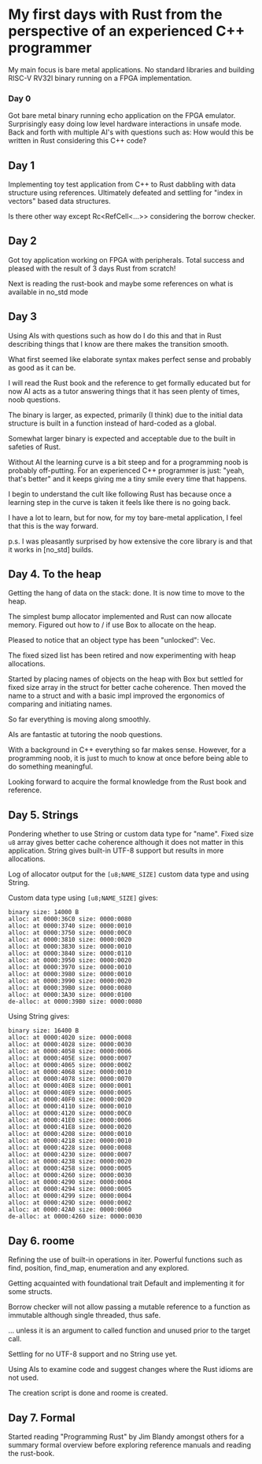 # My first days with Rust from the perspective of an experienced C++ programmer

My main focus is bare metal applications. No standard libraries and building RISC-V RV32I binary running on a FPGA implementation.

### Day 0
Got bare metal binary running echo application on the FPGA emulator. Surprisingly easy doing low level hardware interactions in unsafe mode. Back and forth with multiple AI's with questions such as: How would this be written in Rust considering this C++ code?

## Day 1
Implementing toy test application from C++ to Rust dabbling with data structure using references. Ultimately defeated and settling for "index in vectors" based data structures.

Is there other way except Rc<RefCell<...>> considering the borrow checker.

## Day 2
Got toy application working on FPGA with peripherals. Total success and pleased with the result of 3 days Rust from scratch!

Next is reading the rust-book and maybe some references on what is available in no_std mode

## Day 3
Using AIs with questions such as how do I do this and that in Rust describing things that I know are there makes the transition smooth.

What first seemed like elaborate syntax makes perfect sense and probably as good as it can be.

I will read the Rust book and the reference to get formally educated but for now AI acts as a tutor answering things that it has seen plenty of times, noob questions.

The binary is larger, as expected, primarily (I think) due to the initial data structure is built in a function instead of hard-coded as a global.

Somewhat larger binary is expected and acceptable due to the built in safeties of Rust.

Without AI the learning curve is a bit steep and for a programming noob is probably off-putting. For an experienced C++ programmer is just: "yeah, that's better" and it keeps giving me a tiny smile every time that happens.

I begin to understand the cult like following Rust has because once a learning step in the curve is taken it feels like there is no going back.

I have a lot to learn, but for now, for my toy bare-metal application, I feel that this is the way forward.

p.s. I was pleasantly surprised by how extensive the core library is and that it works in [no_std] builds.

## Day 4. To the heap
Getting the hang of data on the stack: done. It is now time to move to the heap.

The simplest bump allocator implemented and Rust can now allocate memory. Figured out how to / if use Box to allocate on the heap.

Pleased to notice that an object type has been "unlocked": Vec.

The fixed sized list has been retired and now experimenting with heap allocations.

Started by placing names of objects on the heap with Box but settled for fixed size array in the struct for better cache coherence. Then moved the name to a struct and with a basic impl improved the ergonomics of comparing and initiating names.

So far everything is moving along smoothly.

AIs are fantastic at tutoring the noob questions.

With a background in C++ everything so far makes sense. However, for a programming noob, it is just to much to know at once before being able to do something meaningful.

Looking forward to acquire the formal knowledge from the Rust book and reference.

## Day 5. Strings
Pondering whether to use String or custom data type for "name". Fixed size `u8` array gives better cache coherence although it does not matter in this application. String gives built-in UTF-8 support but results in more allocations.

Log of allocator output for the `[u8;NAME_SIZE]` custom data type and using String.

Custom data type using `[u8;NAME_SIZE]` gives:
```
binary size: 14000 B
alloc: at 0000:36C0 size: 0000:0080
alloc: at 0000:3740 size: 0000:0010
alloc: at 0000:3750 size: 0000:00C0
alloc: at 0000:3810 size: 0000:0020
alloc: at 0000:3830 size: 0000:0010
alloc: at 0000:3840 size: 0000:0110
alloc: at 0000:3950 size: 0000:0020
alloc: at 0000:3970 size: 0000:0010
alloc: at 0000:3980 size: 0000:0010
alloc: at 0000:3990 size: 0000:0020
alloc: at 0000:39B0 size: 0000:0080
alloc: at 0000:3A30 size: 0000:0100
de-alloc: at 0000:39B0 size: 0000:0080
```

Using String gives:
```
binary size: 16400 B
alloc: at 0000:4020 size: 0000:0008
alloc: at 0000:4028 size: 0000:0030
alloc: at 0000:4058 size: 0000:0006
alloc: at 0000:405E size: 0000:0007
alloc: at 0000:4065 size: 0000:0002
alloc: at 0000:4068 size: 0000:0010
alloc: at 0000:4078 size: 0000:0070
alloc: at 0000:40E8 size: 0000:0001
alloc: at 0000:40E9 size: 0000:0005
alloc: at 0000:40F0 size: 0000:0020
alloc: at 0000:4110 size: 0000:0010
alloc: at 0000:4120 size: 0000:00C0
alloc: at 0000:41E0 size: 0000:0006
alloc: at 0000:41E8 size: 0000:0020
alloc: at 0000:4208 size: 0000:0010
alloc: at 0000:4218 size: 0000:0010
alloc: at 0000:4228 size: 0000:0008
alloc: at 0000:4230 size: 0000:0007
alloc: at 0000:4238 size: 0000:0020
alloc: at 0000:4258 size: 0000:0005
alloc: at 0000:4260 size: 0000:0030
alloc: at 0000:4290 size: 0000:0004
alloc: at 0000:4294 size: 0000:0005
alloc: at 0000:4299 size: 0000:0004
alloc: at 0000:429D size: 0000:0002
alloc: at 0000:42A0 size: 0000:0060
de-alloc: at 0000:4260 size: 0000:0030
```
## Day 6. roome
Refining the use of built-in operations in iter. Powerful functions such as find, position, find_map, enumeration and any explored.

Getting acquainted with foundational trait Default and implementing it for some structs.

Borrow checker will not allow passing a mutable reference to a function as immutable although single threaded, thus safe.

... unless it is an argument to called function and unused prior to the target call.

Settling for no UTF-8 support and no String use yet.

Using AIs to examine code and suggest changes where the Rust idioms are not used.

The creation script is done and roome is created.

## Day 7. Formal
Started reading "Programming Rust" by Jim Blandy amongst others for a summary formal overview before exploring reference manuals and reading the rust-book.